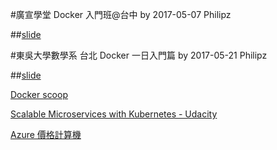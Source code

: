 ﻿#廣宣學堂 Docker 入門班@台中 by 2017-05-07 Philipz

##[slide](./Docker_Workshop_0507.pdf)

#東吳大學數學系 台北 Docker 一日入門篇 by 2017-05-21 Philipz

##[slide](./Docker_Workshop_0521.pdf)

[Docker scoop](http://docker-software-inc.scoop.it/t/docker-by-docker)

[Scalable Microservices with Kubernetes - Udacity](https://classroom.udacity.com/courses/ud615/)

[Azure 價格計算機](https://azure.microsoft.com/zh-tw/pricing/calculator/)
